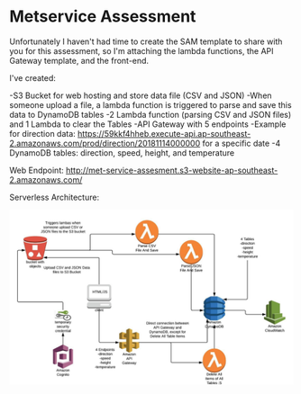 # Metservice Assessment

Unfortunately I haven't had time to create the SAM template to share with you for this assessment, so I'm attaching the lambda functions, the API Gateway template, and the front-end.

I've created:

-S3 Bucket for web hosting and store data file (CSV and JSON)
-When someone upload a file, a lambda function is triggered to parse and save this data to DynamoDB tables
-2 Lambda function (parsing CSV and JSON files) and 1 Lambda to clear the Tables
-API Gateway with 5 endpoints
    -Example for direction data: https://59kkf4hheb.execute-api.ap-southeast-2.amazonaws.com/prod/direction/20181114000000 for a specific date
-4 DynamoDB tables: direction, speed, height, and temperature

Web Endpoint: http://met-service-assesment.s3-website-ap-southeast-2.amazonaws.com/

Serverless Architecture:

![alt text](https://raw.githubusercontent.com/lobo-nz/metservices_serverless/master/Arch.jpeg)
